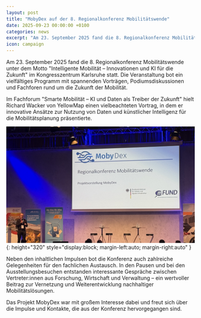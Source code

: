 ```yaml
---
layout: post
title: "MobyDex auf der 8. Regionalkonferenz Mobilitätswende"
date: 2025-09-23 00:00:00 +0100
categories: news
excerpt: "Am 23. September 2025 fand die 8. Regionalkonferenz Mobilitätswende im Kongresszentrum Karlsruhe statt."
icon: campaign
---
```


Am 23. September 2025 fand die 8. Regionalkonferenz Mobilitätswende unter dem Motto "Intelligente Mobilität – Innovationen und KI für die Zukunft" im Kongresszentrum Karlsruhe statt. Die Veranstaltung bot ein vielfältiges Programm mit spannenden Vorträgen, Podiumsdiskussionen und Fachforen rund um die Zukunft der Mobilität.

Im Fachforum "Smarte Mobilität – KI und Daten als Treiber der Zukunft" hielt Richard Wacker von YellowMap einen vielbeachteten Vortrag, in dem er innovative Ansätze zur Nutzung von Daten und künstlicher Intelligenz für die Mobilitätsplanung präsentierte.

![MobyDex Vortrag](/assets/images/regionalkonferenz.jpg){: height="320" style="display:block; margin-left:auto; margin-right:auto" }

Neben den inhaltlichen Impulsen bot die Konferenz auch zahlreiche Gelegenheiten für den fachlichen Austausch. In den Pausen und bei den Ausstellungsbesuchen entstanden interessante Gespräche zwischen Vertreter:innen aus Forschung, Wirtschaft und Verwaltung – ein wertvoller Beitrag zur Vernetzung und Weiterentwicklung nachhaltiger Mobilitätslösungen.

Das Projekt MobyDex war mit großem Interesse dabei und freut sich über die Impulse und Kontakte, die aus der Konferenz hervorgegangen sind.
